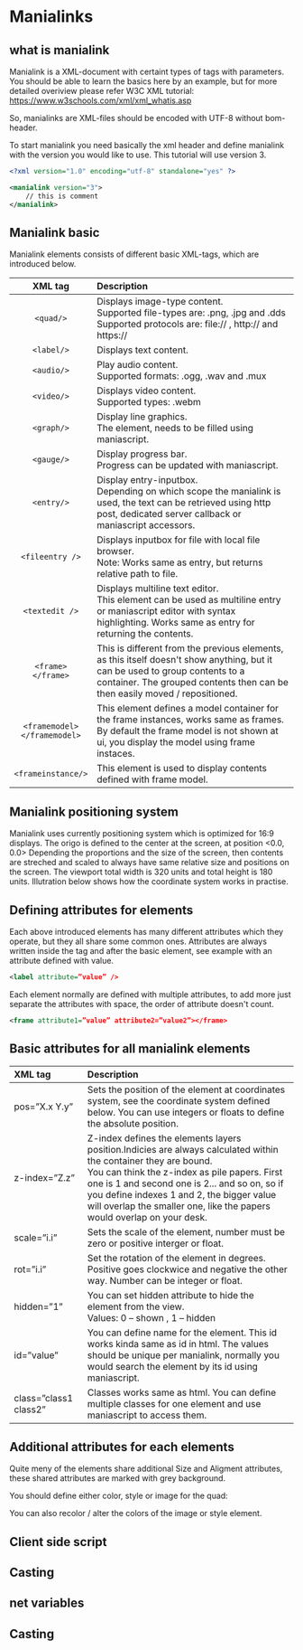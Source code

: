 # Manialinks

## what is manialink

Manialink is a XML-document with certaint types of tags with parameters.
You should be able to learn the basics here by an example, but for more detailed overiview please refer W3C XML tutorial: https://www.w3schools.com/xml/xml_whatis.asp

So, manialinks are XML-files should be encoded with UTF-8 without bom-header.
 
To start manialink you need basically the xml header and define manialink with the version you would like to use. This tutorial will use version 3.

```xml
<?xml version="1.0" encoding="utf-8" standalone="yes" ?>

<manialink version="3">
	// this is comment
</manialink>
```

## Manialink basic

Manialink elements consists of different basic XML-tags, which are introduced below.

| XML tag | Description |
| :---: | :--- |
| `<quad/>` | Displays image-type content. <br/> Supported file-types are: .png, .jpg and .dds <br/>Supported protocols are: file:// , http:// and https:// |
| `<label/>` | Displays text content. |
| `<audio/>` | Play audio content.<br/>Supported formats: .ogg, .wav and .mux |
| `<video/>` | Displays video content.<br/>Supported types:  .webm |
| `<graph/>` | Display line graphics.<br/>The element, needs to be filled using maniascript.|
| `<gauge/>` | Display progress bar.<br/>Progress can be updated with maniascript. |
| `<entry/>` | Display entry-inputbox.<br/> Depending on which scope the manialink is used, the text can be retrieved using http post, dedicated server callback or maniascript accessors. 
| `<fileentry />` | Displays inputbox for file with local file browser.<br/>Note: Works same as entry, but returns relative path to file. |
| `<textedit />` | Displays multiline text editor.<br/>This element can be used as multiline entry or maniascript editor with syntax highlighting. Works same as entry for returning the contents. |
| `<frame>`<br/>`</frame>` | This is different from the previous elements, as this itself doesn't show anything, but it can be used to group contents to a container. The grouped contents then can be then easily moved / repositioned. |
|`<framemodel>`<br/>`</framemodel>` | This element defines a model container for the frame instances, works same as frames. By default the frame model is not shown at ui, you display the model using frame instaces. |
| `<frameinstance/>` | This element is used to display contents defined with frame model. |

## Manialink positioning system

Manialink uses currently positioning system which is optimized for 16:9 displays.
The origo is defined to the center at the screen, at position <0.0, 0.0>
Depending the proportions and the size of the screen, then contents are streched and scaled to always have same relative size and positions on the screen. The viewport total width is 320 units and total height is 180 units. Illutration below shows how the coordinate system works in practise.

## Defining attributes for elements

Each above introduced elements has many different attributes which they operate, but they all share some common ones. Attributes are always written inside the tag and after the basic element, see example with an attribute defined with value.

```xml
<label attribute=”value” />
```

Each element normally are defined with multiple attributes, to add more just separate the attributes with space, the order of attribute doesn't count.

```xml
<frame attribute1=”value” attribute2=”value2”></frame>
```

## Basic attributes for all manialink elements

| XML tag | Description |
| :- | :- |
| pos=”X.x Y.y” | Sets the position of the element at coordinates system, see the coordinate system defined below. You can use integers or floats to define the absolute position. |
| z-index=”Z.z” | Z-index defines the elements layers position.Indicies are always calculated within the container they are bound.<br/>You can think the z-index as pile papers. First one is 1 and second one is 2... and so on, so if you define indexes 1 and 2, the bigger value will overlap the smaller one, like the papers would overlap on your desk. |
| scale=”i.i” | Sets the scale of the element, number must be zero or positive interger or float. |
| rot=”i.i” | Set the rotation of the element in degrees. Positive goes clockwice and negative the other way. Number can be integer or float. |
| hidden=”1” | You can set hidden attribute to hide the element from the view.<br/>Values: 0 – shown , 1 – hidden |
| id=”value” | You can define name for the element. This id works kinda same as id in html. The values should be unique per manialink, normally you would search the element by its id using maniascript. |
| class=”class1 class2” | Classes works same as html. You can define multiple classes for one element and use maniascript to access them. |

## Additional attributes for each elements

Quite meny of the elements share additional Size and Aligment attributes, these shared attributes are marked with grey background.


You should define either color, style or image for the quad:


You can also recolor / alter the colors of the image or style element.

## Client side script

## Casting

## net variables

## Casting

